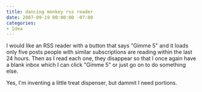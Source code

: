 ```yaml
---
title: dancing monkey rss reader
date: 2007-09-19 00:00:00 -07:00
categories:
- Idea
---
```


<p>I would like an RSS reader with a button that says "Gimme 5" and it loads only five posts people with similar subscriptions are reading within the last 24 hours. Then as I read each one, they disappear so that I once again have a blank inbox which I can click "Gimme 5" or just go on to do something else.</p>

<p>Yes, I'm inventing a little treat dispenser, but dammit I need portions.</p>
